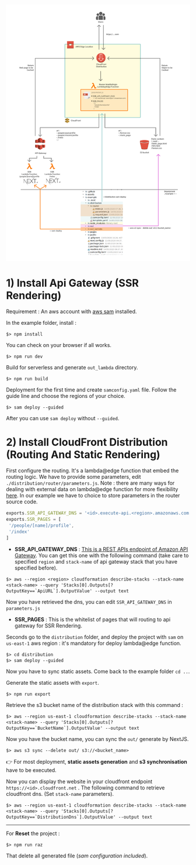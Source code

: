 ![cloud-front-distribution-example](../assets/cloud-front-distribution-example.png)

# 1) Install Api Gateway (SSR Rendering)

Requirement : An aws account with [aws sam](https://docs.aws.amazon.com/serverless-application-model/latest/developerguide/serverless-sam-cli-install.html)
installed.

In the example folder, install :
```
$> npm install
```

You can check on your browser if all works.
```
$> npm run dev
```

Build for serverless and generate `out_lambda` directory.
```
$> npm run build
```

Deployment for the first time and create `samconfig.yaml` file. Follow the guide line and
choose the regions of your choice.
```
$> sam deploy --guided
```
After you can use `sam deploy` without `--guided`.

# 2) Install CloudFront Distribution (Routing And Static Rendering)


First configure the routing.
It's a lambda@edge function that embed the routing logic. 
We have to provide some parameters, edit `./distribution/router/parameters.js`. Note : there are many ways
for dealing with external data on lambda@edge function for more flexibility [here](https://aws.amazon.com/blogs/networking-and-content-delivery/leveraging-external-data-in-lambdaedge/).
In our example we have to choice to store parameters in the router source code.

```js
exports.SSR_API_GATEWAY_DNS = '<id>.execute-api.<region>.amazonaws.com';
exports.SSR_PAGES = [
 '/people/[name]/profile',
 '/index'
]
```

- **SSR_API_GATEWAY_DNS** : [This is a REST APIs endpoint of Amazon API Gateway](https://docs.aws.amazon.com/apigateway/latest/developerguide/how-to-call-api.html).
You can get this one with the following command (take care to specified `region` and `stack-name` of api gateway stack that you have specified before).
``` 
$> aws --region <region> cloudformation describe-stacks --stack-name <stack-name> --query 'Stacks[0].Outputs[?OutputKey==`ApiURL`].OutputValue' --output text
```
Now you have retrieved the dns, you can edit `SSR_API_GATEWAY_DNS` in `parameters.js`
- **SSR_PAGES** : This is the whitelist of pages that will routing to api gateway for SSR Rendering.

Seconds go to the `distribution` folder, and deploy the project with `sam` on `us-east-1` aws region :
it's mandatory for deploy lambda@edge function.
```
$> cd distribution
$> sam deploy --guided
``` 

Now you have to sync static assets. Come back to the example folder `cd ..`.

Generate the static assets with `export`.
```
$> npm run export
```
Retrieve the s3 bucket name of the distribution stack with this command :  
```
$> aws --region us-east-1 cloudformation describe-stacks --stack-name <stack-name> --query 'Stacks[0].Outputs[?OutputKey==`BucketName`].OutputValue' --output text
``` 
Now you have the bucket name, you can sync the `out/` generate by NextJS.
```
$> aws s3 sync --delete out/ s3://<bucket_name>
```
:point_right: For most deployment, **static assets generation** and **s3 synchronisation** have to be executed.

Now you can display the website in your cloudfront endpoint `https://<id>.cloudfront.net` . The following command to retrieve cloudfront dns. (Set `stack-name` parameters).
```
$> aws --region us-east-1 cloudformation describe-stacks --stack-name <stack-name> --query 'Stacks[0].Outputs[?OutputKey==`DistributionDns`].OutputValue' --output text
```

---
For **Reset** the project :
```
$> npm run raz
```
That delete all generated file (_sam configuration included_).

